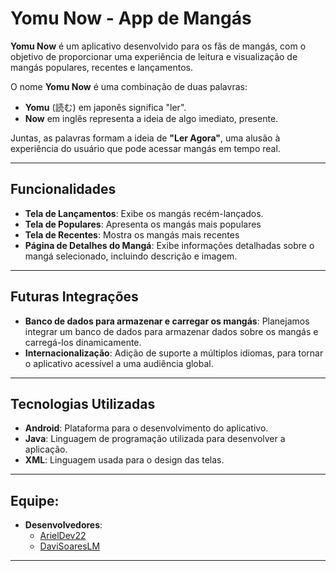 # Yomu Now - App de Mangás

**Yomu Now** é um aplicativo desenvolvido para os fãs de mangás, com o objetivo de proporcionar uma experiência de leitura e visualização de mangás populares, recentes e lançamentos.

O nome **Yomu Now** é uma combinação de duas palavras:
- **Yomu** (読む) em japonês significa "ler".
- **Now** em inglês representa a ideia de algo imediato, presente.

Juntas, as palavras formam a ideia de **"Ler Agora"**, uma alusão à experiência do usuário que pode acessar mangás em tempo real.

---

## Funcionalidades

- **Tela de Lançamentos**: Exibe os mangás recém-lançados.
- **Tela de Populares**: Apresenta os mangás mais populares
- **Tela de Recentes**: Mostra os mangás mais recentes
- **Página de Detalhes do Mangá**: Exibe informações detalhadas sobre o mangá selecionado, incluindo descrição e imagem.

---

## Futuras Integrações

- **Banco de dados para armazenar e carregar os mangás**: Planejamos integrar um banco de dados para armazenar dados sobre os mangás e carregá-los dinamicamente.
- **Internacionalização**: Adição de suporte a múltiplos idiomas, para tornar o aplicativo acessível a uma audiência global.

---

## Tecnologias Utilizadas

- **Android**: Plataforma para o desenvolvimento do aplicativo.
- **Java**: Linguagem de programação utilizada para desenvolver a aplicação.
- **XML**: Linguagem usada para o design das telas.

---

## Equipe:
- **Desenvolvedores**:
  - [ArielDev22](https://github.com/ArielDev22)
  - [DaviSoaresLM](https://github.com/DaviSoaresLM)

---

